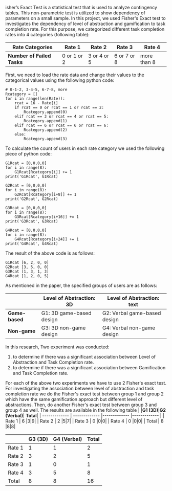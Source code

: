 isher’s Exact Test is a statistical test that is used to analyze contingency tables.
This non-parametric test is utilized to show dependency of parameters on a small sample.
In this project, we used Fisher's Exact test to investigates the dependency of level of abstraction and gamification to task completion rate.
For this purpose, we categorized different task completion rates into 4 categories (following table):


|**Rate Categories**|Rate 1|Rate 2|Rate 3|Rate 4|
| ------------- | ------------- | ------------- | ------------- |------------- |
|**Number of Failed Tasks**| 0 or 1 or 2 |3 or 4 or 5|6 or 7 or 8| more than 8|

First, we need to load the rate data and change their values to the categorical values using the following python code:

```
# 0-1-2, 3-4-5, 6-7-8, more
Rcategory = []
for i in range(len(Rate)):
    rcat = 16 - Rate[i]
    if rcat == 0 or rcat == 1 or rcat == 2:
        Rcategory.append(0)
    elif rcat == 3 or rcat == 4 or rcat == 5:
        Rcategory.append(1)
    elif rcat == 6 or rcat == 6 or rcat == 6:
        Rcategory.append(2)
    else:
        Rcategory.append(3)
```

To calculate the count of users in each rate category we used the following piece of python code:

```
G1Rcat = [0,0,0,0]
for i in range(8):
    G1Rcat[Rcategory[i]] += 1
print('G1Rcat', G1Rcat)

G2Rcat = [0,0,0,0]
for i in range(8):
    G2Rcat[Rcategory[i+8]] += 1
print('G2Rcat', G2Rcat)

G3Rcat = [0,0,0,0]
for i in range(8):
    G3Rcat[Rcategory[i+16]] += 1
print('G3Rcat', G3Rcat)

G4Rcat = [0,0,0,0]
for i in range(8):
    G4Rcat[Rcategory[i+24]] += 1
print('G4Rcat', G4Rcat)
```
The result of the above code is as follows:
```
G1Rcat [6, 2, 0, 0]
G2Rcat [3, 5, 0, 0]
G3Rcat [1, 3, 1, 3]
G4Rcat [1, 2, 0, 5]
```

As mentioned in the paper, the specified groups of users are as follows:

|     |**Level of Abstraction: 3D**|**Level of Abstraction: text**|
| ------------- | ------------- | ------------- |
|**Game-based**| G1: 3D game-based design |G2: Verbal game-based design|
|**Non-game**| G3: 3D non-game design |G4: Verbal non-game design|

In this research, Two experiment was conducted:
1) to determine if there was a significant association between Level of Abstraction and Task Completion rate.
2) to determine if there was a significant association between Gamification and Task Completion rate.

For each of the above two experiments we have to use 2 Fisher's exact test. For investigating the association between level of abstraction and task completion rate we do the Fisher's exact test between group 1 and group 2 which have the same gamification approach but different level of abstractions. Then, do another Fisher's exact test between group 3 and group 4 as well. The results are available in the following table
|   |**G1 (3D)**|**G2 (Verbal)**| **Total**|
| ------------- | ------------- |------------- |------------- |
| Rate 1 | 6 |3|9|
| Rate 2 | 2 |5|7|
| Rate 3 | 0 |0|0|
| Rate 4 | 0 |0|0|
| Total  | 8 |8|8|


|   |**G3 (3D)**|**G4 (Verbal)**| **Total**|
| ------------- | ------------- |------------- |------------- |
| Rate 1 | 1 |1|2|
| Rate 2 | 3 |2|5|
| Rate 3 | 1 |0|1|
| Rate 4 | 3 |5|8|
| Total  | 8 |8|16|

